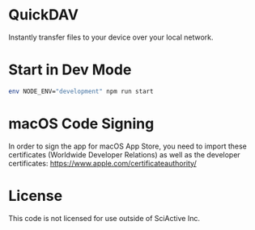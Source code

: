# QuickDAV

Instantly transfer files to your device over your local network.

# Start in Dev Mode

```sh
env NODE_ENV="development" npm run start
```

# macOS Code Signing

In order to sign the app for macOS App Store, you need to import these certificates (Worldwide Developer Relations) as well as the developer certificates: https://www.apple.com/certificateauthority/

# License

This code is not licensed for use outside of SciActive Inc.
